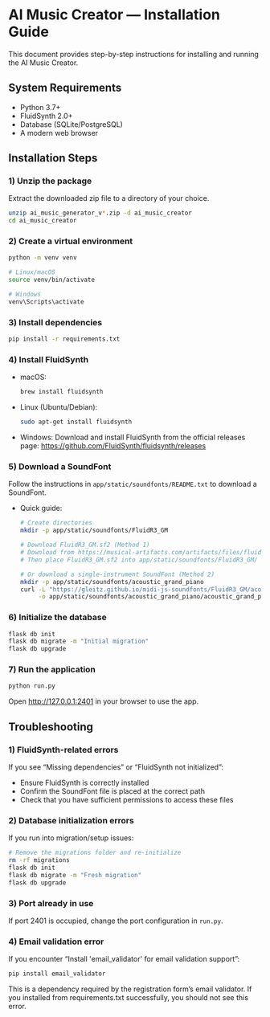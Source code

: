 # AI Music Creator — Installation Guide

This document provides step-by-step instructions for installing and running the AI Music Creator.

## System Requirements

- Python 3.7+
- FluidSynth 2.0+
- Database (SQLite/PostgreSQL)
- A modern web browser

## Installation Steps

### 1) Unzip the package

Extract the downloaded zip file to a directory of your choice.

```bash
unzip ai_music_generator_v*.zip -d ai_music_creator
cd ai_music_creator
```

### 2) Create a virtual environment

```bash
python -m venv venv

# Linux/macOS
source venv/bin/activate

# Windows
venv\Scripts\activate
```

### 3) Install dependencies

```bash
pip install -r requirements.txt
```

### 4) Install FluidSynth

- macOS:
  ```bash
  brew install fluidsynth
  ```

- Linux (Ubuntu/Debian):
  ```bash
  sudo apt-get install fluidsynth
  ```

- Windows:
  Download and install FluidSynth from the official releases page:
  https://github.com/FluidSynth/fluidsynth/releases

### 5) Download a SoundFont

Follow the instructions in `app/static/soundfonts/README.txt` to download a SoundFont.

- Quick guide:
  ```bash
  # Create directories
  mkdir -p app/static/soundfonts/FluidR3_GM

  # Download FluidR3_GM.sf2 (Method 1)
  # Download from https://musical-artifacts.com/artifacts/files/fluid-r3-soundfont.zip and extract
  # Then place FluidR3_GM.sf2 into app/static/soundfonts/FluidR3_GM/

  # Or download a single-instrument SoundFont (Method 2)
  mkdir -p app/static/soundfonts/acoustic_grand_piano
  curl -L "https://gleitz.github.io/midi-js-soundfonts/FluidR3_GM/acoustic_grand_piano-mp3.js" \
       -o app/static/soundfonts/acoustic_grand_piano/acoustic_grand_piano-mp3.js
  ```

### 6) Initialize the database

```bash
flask db init
flask db migrate -m "Initial migration"
flask db upgrade
```

### 7) Run the application

```bash
python run.py
```

Open http://127.0.0.1:2401 in your browser to use the app.

## Troubleshooting

### 1) FluidSynth-related errors

If you see “Missing dependencies” or “FluidSynth not initialized”:
- Ensure FluidSynth is correctly installed
- Confirm the SoundFont file is placed at the correct path
- Check that you have sufficient permissions to access these files

### 2) Database initialization errors

If you run into migration/setup issues:
```bash
# Remove the migrations folder and re-initialize
rm -rf migrations
flask db init
flask db migrate -m "Fresh migration"
flask db upgrade
```

### 3) Port already in use

If port 2401 is occupied, change the port configuration in `run.py`.

### 4) Email validation error

If you encounter “Install 'email_validator' for email validation support”:
```bash
pip install email_validator
```
This is a dependency required by the registration form’s email validator. If you installed from requirements.txt successfully, you should not see this error.